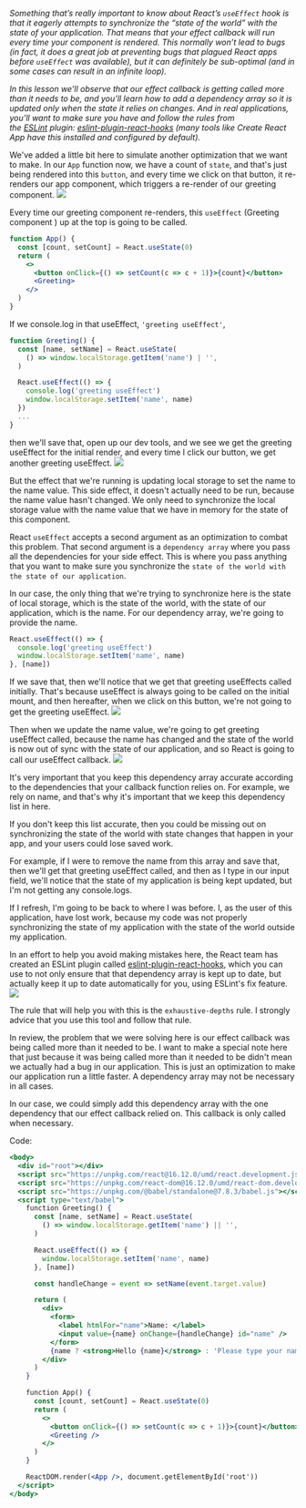 *Something that’s really important to know about React’s `useEffect` hook is that it _eagerly_ attempts to synchronize the “state of the world” with the state of your application. That means that your effect callback will run every time your component is rendered. This normally won’t lead to bugs (in fact, it does a great job at preventing bugs that plagued React apps before `useEffect` was available), but it can definitely be sub-optimal (and in some cases can result in an infinite loop).*

*In this lesson we’ll observe that our effect callback is getting called more than it needs to be, and you’ll learn how to add a dependency array so it is updated only when the state it relies on changes. And in real applications, you’ll want to make sure you have and follow the rules from the [ESLint](https://eslint.org/) plugin: [eslint-plugin-react-hooks](https://www.npmjs.com/package/eslint-plugin-react-hooks) (many tools like Create React App have this installed and configured by default).*

We've added a little bit here to simulate another optimization that we want to make. In our `App` function now, we have a count of `state`, and that's just being rendered into this `button`, and every time we click on that button, it re-renders our app component, which triggers a re-render of our greeting component. 
![](./assets/Pasted%20image%2020221214101043.png)

Every time our greeting component re-renders, this `useEffect` (Greeting component ) up at the top is going to be called.

```jsx
function App() {
  const [count, setCount] = React.useState(0)
  return (
    <>
      <button onClick={() => setCount(c => c + 1)}>{count}</button>
      <Greeting>
    </>
  )
}
```

If we console.log in that useEffect, `'greeting useEffect'`,

```jsx
function Greeting() {
  const [name, setName] = React.useState(
    () => window.localStorage.getItem('name') | '',
  )

  React.useEffect(() => {
    console.log('greeting useEffect')
    window.localStorage.setItem('name', name)
  })
  ...
}
```

then we'll save that, open up our dev tools, and we see we get the greeting useEffect for the initial render, and every time I click our button, we get another greeting useEffect.
![](./assets/Pasted%20image%2020221214101311.png)

But the effect that we're running is updating local storage to set the name to the name value. This side effect, it doesn't actually need to be run, because the name value hasn't changed. We only need to synchronize the local storage value with the name value that we have in memory for the state of this component.

React `useEffect` accepts a second argument as an optimization to combat this problem. That second argument is a `dependency array` where you pass all the dependencies for your side effect. This is where you pass anything that you want to make sure you synchronize the `state of the world with the state of our application`.

In our case, the only thing that we're trying to synchronize here is the state of local storage, which is the state of the world, with the state of our application, which is the name. For our dependency array, we're going to provide the name.

```jsx
React.useEffect(() => {
  console.log('greeting useEffect')
  window.localStorage.setItem('name', name)
}, [name])
```

If we save that, then we'll notice that we get that greeting useEffects called initially. That's because useEffect is always going to be called on the initial mount, and then hereafter, when we click on this button, we're not going to get the greeting useEffect.
![](./assets/Pasted%20image%2020221214101756.png)

Then when we update the name value, we're going to get greeting useEffect called, because the name has changed and the state of the world is now out of sync with the state of our application, and so React is going to call our useEffect callback.
![](./assets/Pasted%20image%2020221214101856.png)

It's very important that you keep this dependency array accurate according to the dependencies that your callback function relies on. For example, we rely on name, and that's why it's important that we keep this dependency list in here.

If you don't keep this list accurate, then you could be missing out on synchronizing the state of the world with state changes that happen in your app, and your users could lose saved work.

For example, if I were to remove the name from this array and save that, then we'll get that greeting useEffect called, and then as I type in our input field, we'll notice that the state of my application is being kept updated, but I'm not getting any console.logs.

If I refresh, I'm going to be back to where I was before. I, as the user of this application, have lost work, because my code was not properly synchronizing the state of my application with the state of the world outside my application.

In an effort to help you avoid making mistakes here, the React team has created an ESLint plugin called [eslint-plugin-react-hooks](https://www.npmjs.com/package/eslint-plugin-react-hooks), which you can use to not only ensure that that dependency array is kept up to date, but actually keep it up to date automatically for you, using ESLint's fix feature.
![](./assets/Pasted%20image%2020221214102030.png)

The rule that will help you with this is the `exhaustive-depths` rule. I strongly advice that you use this tool and follow that rule.

In review, the problem that we were solving here is our effect callback was being called more than it needed to be. I want to make a special note here that just because it was being called more than it needed to be didn't mean we actually had a bug in our application. This is just an optimization to make our application run a little faster. A dependency array may not be necessary in all cases.

In our case, we could simply add this dependency array with the one dependency that our effect callback relied on. This callback is only called when necessary.

Code:
```jsx
<body>
  <div id="root"></div>
  <script src="https://unpkg.com/react@16.12.0/umd/react.development.js"></script>
  <script src="https://unpkg.com/react-dom@16.12.0/umd/react-dom.development.js"></script>
  <script src="https://unpkg.com/@babel/standalone@7.8.3/babel.js"></script>
  <script type="text/babel">
    function Greeting() {
      const [name, setName] = React.useState(
        () => window.localStorage.getItem('name') || '',
      )

      React.useEffect(() => {
        window.localStorage.setItem('name', name)
      }, [name])

      const handleChange = event => setName(event.target.value)

      return (
        <div>
          <form>
            <label htmlFor="name">Name: </label>
            <input value={name} onChange={handleChange} id="name" />
          </form>
          {name ? <strong>Hello {name}</strong> : 'Please type your name'}
        </div>
      )
    }

    function App() {
      const [count, setCount] = React.useState(0)
      return (
        <>
          <button onClick={() => setCount(c => c + 1)}>{count}</button>
          <Greeting />
        </>
      )
    }

    ReactDOM.render(<App />, document.getElementById('root'))
  </script>
</body>
```